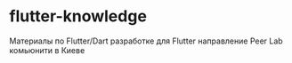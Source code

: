 # flutter-knowledge
Материалы по Flutter/Dart разработке для Flutter направление Peer Lab комьюнити в Киеве
